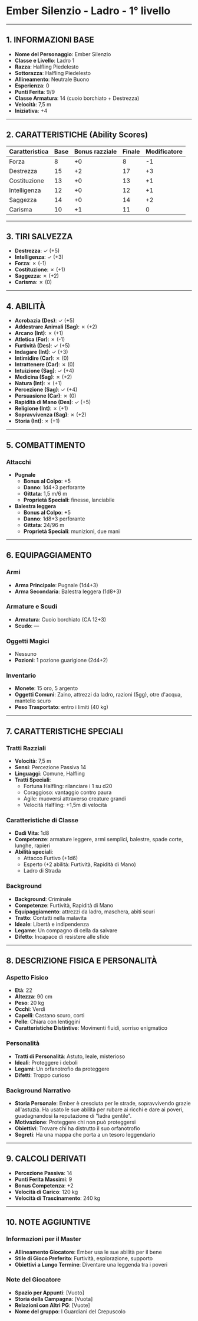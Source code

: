 # Ember Silenzio - Ladro - 1° livello

---

## 1. INFORMAZIONI BASE
- **Nome del Personaggio**: Ember Silenzio
- **Classe e Livello**: Ladro 1
- **Razza**: Halfling Piedelesto
- **Sottorazza**: Halfling Piedelesto
- **Allineamento**: Neutrale Buono
- **Esperienza**: 0
- **Punti Ferita**: 9/9
- **Classe Armatura**: 14 (cuoio borchiato + Destrezza)
- **Velocità**: 7,5 m
- **Iniziativa**: +4

---

## 2. CARATTERISTICHE (Ability Scores)

| Caratteristica | Base | Bonus razziale | Finale | Modificatore |
|---|---|---|---|---|
| Forza          | 8   | +0             | 8      | -1           |
| Destrezza      | 15  | +2             | 17     | +3           |
| Costituzione   | 13  | +0             | 13     | +1           |
| Intelligenza   | 12  | +0             | 12     | +1           |
| Saggezza       | 14  | +0             | 14     | +2           |
| Carisma        | 10  | +1             | 11     | 0            |

---

## 3. TIRI SALVEZZA
- **Destrezza**: ✓ (+5)
- **Intelligenza**: ✓ (+3)
- **Forza**: ✗ (-1)
- **Costituzione**: ✗ (+1)
- **Saggezza**: ✗ (+2)
- **Carisma**: ✗ (0)

---

## 4. ABILITÀ

- **Acrobazia (Des)**: ✓ (+5)
- **Addestrare Animali (Sag)**: ✗ (+2)
- **Arcano (Int)**: ✗ (+1)
- **Atletica (For)**: ✗ (-1)
- **Furtività (Des)**: ✓ (+5)
- **Indagare (Int)**: ✓ (+3)
- **Intimidire (Car)**: ✗ (0)
- **Intrattenere (Car)**: ✗ (0)
- **Intuizione (Sag)**: ✓ (+4)
- **Medicina (Sag)**: ✗ (+2)
- **Natura (Int)**: ✗ (+1)
- **Percezione (Sag)**: ✓ (+4)
- **Persuasione (Car)**: ✗ (0)
- **Rapidità di Mano (Des)**: ✓ (+5)
- **Religione (Int)**: ✗ (+1)
- **Sopravvivenza (Sag)**: ✗ (+2)
- **Storia (Int)**: ✗ (+1)

---

## 5. COMBATTIMENTO
### Attacchi
- **Pugnale**
  - **Bonus al Colpo**: +5
  - **Danno**: 1d4+3 perforante
  - **Gittata**: 1,5 m/6 m
  - **Proprietà Speciali**: finesse, lanciabile
- **Balestra leggera**
  - **Bonus al Colpo**: +5
  - **Danno**: 1d8+3 perforante
  - **Gittata**: 24/96 m
  - **Proprietà Speciali**: munizioni, due mani

---

## 6. EQUIPAGGIAMENTO
### Armi
- **Arma Principale**: Pugnale (1d4+3)
- **Arma Secondaria**: Balestra leggera (1d8+3)
### Armature e Scudi
- **Armatura**: Cuoio borchiato (CA 12+3)
- **Scudo**: —
### Oggetti Magici
- Nessuno
- **Pozioni**: 1 pozione guarigione (2d4+2)
### Inventario
- **Monete**: 15 oro, 5 argento
- **Oggetti Comuni**: Zaino, attrezzi da ladro, razioni (5gg), otre d'acqua, mantello scuro
- **Peso Trasportato**: entro i limiti (40 kg)

---

## 7. CARATTERISTICHE SPECIALI
### Tratti Razziali
- **Velocità**: 7,5 m
- **Sensi**: Percezione Passiva 14
- **Linguaggi**: Comune, Halfling
- **Tratti Speciali**:
  - Fortuna Halfling: rilanciare i 1 su d20
  - Coraggioso: vantaggio contro paura
  - Agile: muoversi attraverso creature grandi
  - Velocità Halfling: +1,5m di velocità

### Caratteristiche di Classe
- **Dadi Vita**: 1d8
- **Competenze**: armature leggere, armi semplici, balestre, spade corte, lunghe, rapieri
- **Abilità speciali**: 
  - Attacco Furtivo (+1d6)
  - Esperto (+2 abilità: Furtività, Rapidità di Mano)
  - Ladro di Strada

### Background
- **Background**: Criminale
- **Competenze**: Furtività, Rapidità di Mano
- **Equipaggiamento**: attrezzi da ladro, maschera, abiti scuri
- **Tratto**: Contatti nella malavita
- **Ideale**: Libertà e indipendenza
- **Legame**: Un compagno di cella da salvare
- **Difetto**: Incapace di resistere alle sfide

---

## 8. DESCRIZIONE FISICA E PERSONALITÀ
### Aspetto Fisico
- **Età**: 22
- **Altezza**: 90 cm
- **Peso**: 20 kg
- **Occhi**: Verdi
- **Capelli**: Castano scuro, corti
- **Pelle**: Chiara con lentiggini
- **Caratteristiche Distintive**: Movimenti fluidi, sorriso enigmatico

### Personalità
- **Tratti di Personalità**: Astuto, leale, misterioso
- **Ideali**: Proteggere i deboli
- **Legami**: Un orfanotrofio da proteggere
- **Difetti**: Troppo curioso

### Background Narrativo
- **Storia Personale**: Ember è cresciuta per le strade, sopravvivendo grazie all'astuzia. Ha usato le sue abilità per rubare ai ricchi e dare ai poveri, guadagnandosi la reputazione di "ladra gentile".
- **Motivazione**: Proteggere chi non può proteggersi
- **Obiettivi**: Trovare chi ha distrutto il suo orfanotrofio
- **Segreti**: Ha una mappa che porta a un tesoro leggendario

---

## 9. CALCOLI DERIVATI
- **Percezione Passiva**: 14
- **Punti Ferita Massimi**: 9
- **Bonus Competenza**: +2
- **Velocità di Carico**: 120 kg
- **Velocità di Trascinamento**: 240 kg

---

## 10. NOTE AGGIUNTIVE
### Informazioni per il Master
- **Allineamento Giocatore**: Ember usa le sue abilità per il bene
- **Stile di Gioco Preferito**: Furtività, esplorazione, supporto
- **Obiettivi a Lungo Termine**: Diventare una leggenda tra i poveri
### Note del Giocatore
- **Spazio per Appunti**: [Vuoto]
- **Storia della Campagna**: [Vuota]
- **Relazioni con Altri PG**: [Vuote]
- **Nome del gruppo**: I Guardiani del Crepuscolo
